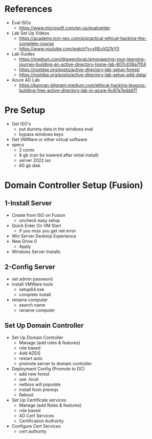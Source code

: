 # References
- Eval ISOs
	- https://www.microsoft.com/en-us/evalcenter
- Lab Set Up Videos
	- https://academy.tcm-sec.com/p/practical-ethical-hacking-the-complete-course
	- https://www.youtube.com/watch?v=xftEuVQ7kY0
- Lab Guides
	 - https://medium.com/@gwenilorac/empowering-your-learning-journey-building-an-active-directory-home-lab-807c436a7f04
	 - https://rootdse.org/posts/active-directory-lab-setup-forest/
	 - https://rootdse.org/posts/active-directory-lab-setup-add-data/
 - Azure AD Lab
	 - https://kamran-bilgrami.medium.com/ethical-hacking-lessons-building-free-active-directory-lab-in-azure-6c67a7eddd7f


# Pre Setup
- Get ISO's 
	- put dummy data in the windows eval 
	- bypass windows keys 
- Get VMWare or other virtual software
- specs
	- 2 cores
	- 8 gb (can be lowered after initial install)
	- server 2022 iso
	- 60 gb disk


# Domain Controller Setup (Fusion)
## 1-Install Server
- Create from ISO on Fusion
	- uncheck easy setup
- Quick Enter On VM Start 
	- if you miss you get net error
- Win Server Desktop Experience
- New Drive 0
	- Apply
- Windows Server Installs


## 2-Config Server
- set admin password
- install VMWare tools
	- setup64.exe
	- complete install
- rename computer
	- search name
	- rename computer

## Set Up Domain Controller
- Set Up Domain Controller
	- Manage (add roles & features)
	- role based
	- Add ADDS
	- restart auto
	- promote server to domain controller
- Deployment Config (Promote to DC)
	- add new forest
	- use .local
	- netbios will populate
	- install from prereqs
	- Reboot
- Set Up Certificate services
	- Manage (add Roles & features)
	- role based
	- AD Cert Services
	- Certification Authority
- Configure Cert Services
	- cert authority

